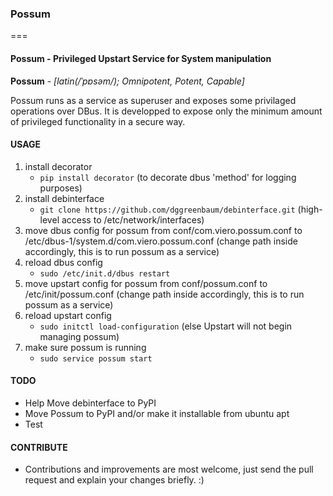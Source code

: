 ### Possum
===

#### Possum - Privileged Upstart Service for System manipulation

**Possum** - _[latin(/ˈpɒsəm/); Omnipotent, Potent, Capable]_

Possum runs as a service as superuser and exposes some privilaged operations over DBus. It is developped to expose only the minimum amount of privileged functionality in a secure way.


#### USAGE
1. install decorator
    - `pip install decorator` (to decorate dbus 'method' for logging purposes)
1. install debinterface
    - `git clone https://github.com/dggreenbaum/debinterface.git` (high-level access to /etc/network/interfaces)
3. move dbus config for possum from conf/com.viero.possum.conf to /etc/dbus-1/system.d/com.viero.possum.conf (change path inside accordingly, this is to run possum as a service)
4. reload dbus config
    - `sudo /etc/init.d/dbus restart`
5. move upstart config for possum from conf/possum.conf to /etc/init/possum.conf (change path inside accordingly, this is to run possum as a service)
6. reload upstart config
    - `sudo initctl load-configuration`   (else Upstart will not begin managing possum)
7. make sure possum is running
    - `sudo service possum start`



#### TODO
- Help Move debinterface to PyPI
- Move Possum to PyPI and/or make it installable from ubuntu apt
- Test

#### CONTRIBUTE
- Contributions and improvements are most welcome, just send the pull request and explain your changes briefly. :)
